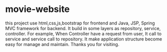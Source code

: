 # movie-website
this project use html,css,js,bootstrap for frontend and Java, JSP, Spring MVC framework for backend.
It build in some layers as repository, service, controller. For example, When Controller have a request from user, It call to service and service call to repository. 
It make application structure become easy for manage and maintain. 
Thanks you for visiting.
